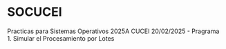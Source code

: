 # SOCUCEI
Practicas para Sistemas Operativos 2025A CUCEI 
20/02/2025 - Pragrama 1. Simular el Procesamiento por Lotes
